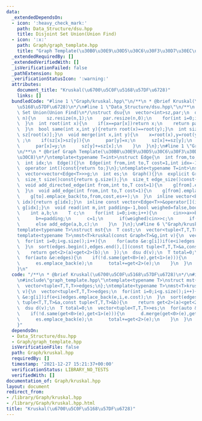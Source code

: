 ```yaml
---
data:
  _extendedDependsOn:
  - icon: ':heavy_check_mark:'
    path: Data_Structure/dsu.hpp
    title: Disjoint Set Union(Union Find)
  - icon: ':x:'
    path: Graph/graph_template.hpp
    title: "Graph Template(\u30B0\u30E9\u30D5\u30C6\u30F3\u30D7\u30EC\u30FC\u30C8)"
  _extendedRequiredBy: []
  _extendedVerifiedWith: []
  _isVerificationFailed: false
  _pathExtension: hpp
  _verificationStatusIcon: ':warning:'
  attributes:
    document_title: "Kruskal(\u6700\u5C0F\u5168\u57DF\u6728)"
    links: []
  bundledCode: "#line 1 \"Graph/kruskal.hpp\"\n/**\n * @brief Kruskal(\u6700\u5C0F\
    \u5168\u57DF\u6728)\n*/\n#line 1 \"Data_Structure/dsu.hpp\"\n/**\n * @brief Disjoint\
    \ Set Union(Union Find)\n*/\nstruct dsu{\n  vector<int>sz,par;\n  dsu(){}\n  dsu(int\
    \ n){\n    sz.resize(n,1);\n    par.resize(n,0);\n    for(int i=0;i<n;i++)par[i]=i;\n\
    \  }\n  int root(int x){\n    if(x==par[x])return x;\n    return par[x]=root(par[x]);\n\
    \  }\n  bool same(int x,int y){return root(x)==root(y);}\n  int size(int x){return\
    \ sz[root(x)];}\n  void merge(int x,int y){\n    x=root(x),y=root(y);\n    if(x==y)return\
    \ ;\n    if(sz[x]>sz[y]){\n      par[y]=x;\n      sz[x]+=sz[y];\n    }\n    else{\n\
    \      par[x]=y;\n      sz[y]+=sz[x];\n    }\n  }\n};\n#line 1 \"Graph/graph_template.hpp\"\
    \n/**\n * @brief Graph Template(\u30B0\u30E9\u30D5\u30C6\u30F3\u30D7\u30EC\u30FC\
    \u30C8)\n*/\ntemplate<typename T=int>\nstruct Edge{\n  int from,to;\n  T cost;\n\
    \  int idx;\n  Edge(){}\n  Edge(int from,int to,T cost=1,int idx=-1):from(from),to(to),cost(cost),idx(idx){}\n\
    \  operator int()const{return to;}\n};\ntemplate<typename T=int>\nstruct Graph{\n\
    \  vector<vector<Edge<T>>>g;\n  int es;\n  Graph(){}\n  explicit Graph(int n):g(n),es(0){}\n\
    \  size_t size()const{return g.size();}\n  size_t edge_size()const{return es;}\n\
    \  void add_directed_edge(int from,int to,T cost=1){\n    g[from].emplace_back(from,to,cost,es++);\n\
    \  }\n  void add_edge(int from,int to,T cost=1){\n    g[from].emplace_back(from,to,cost,es);\n\
    \    g[to].emplace_back(to,from,cost,es++);\n  }\n  inline vector<Edge<T>>&operator[](int\
    \ idx){return g[idx];}\n  inline const vector<Edge<T>>&operator[](int idx)const{return\
    \ g[idx];}\n  void read(int m,int padding=-1,bool weighed=false,bool direct=false){\n\
    \    int a,b;\n    T c;\n    for(int i=0;i<m;i++){\n      cin>>a>>b;\n      a+=padding;\n\
    \      b+=padding;\n      c=1;\n      if(weighed)cin>>c;\n      if(direct)add_directed_edge(a,b,c);\n\
    \      else add_edge(a,b,c);\n    }\n  }\n};\n#line 6 \"Graph/kruskal.hpp\"\n\
    template<typename T>\nstruct mst{\n  T cost;\n  vector<tuple<T,T,T>>edges;\n};\n\
    template<typename T>\nmst<T>kruskal(const Graph<T>&g,int v){\n  vector<tuple<T,T,T>>edges;\n\
    \  for(int i=0;i<g.size();i++){\n    for(auto &e:g[i])if(e<i)edges.emplace_back(e,i,e.cost);\n\
    \  }\n  sort(edges.begin(),edges.end(),[](const tuple<T,T,T>&a,const tuple<T,T,T>&b){\n\
    \    return get<2>(a)<get<2>(b);\n  });\n  dsu d(v);\n  T total=0;\n  vector<tuple<T,T,T>>es;\n\
    \  for(auto &e:edges){\n    if(!d.same(get<0>(e),get<1>(e))){\n      d.merge(get<0>(e),get<1>(e));\n\
    \      es.emplace_back(e);\n      total+=get<2>(e);\n    }\n  }\n  return {total,es};\n\
    }\n"
  code: "/**\n * @brief Kruskal(\u6700\u5C0F\u5168\u57DF\u6728)\n*/\n#include\"../Data_Structure/dsu.hpp\"\
    \n#include\"graph_template.hpp\"\ntemplate<typename T>\nstruct mst{\n  T cost;\n\
    \  vector<tuple<T,T,T>>edges;\n};\ntemplate<typename T>\nmst<T>kruskal(const Graph<T>&g,int\
    \ v){\n  vector<tuple<T,T,T>>edges;\n  for(int i=0;i<g.size();i++){\n    for(auto\
    \ &e:g[i])if(e<i)edges.emplace_back(e,i,e.cost);\n  }\n  sort(edges.begin(),edges.end(),[](const\
    \ tuple<T,T,T>&a,const tuple<T,T,T>&b){\n    return get<2>(a)<get<2>(b);\n  });\n\
    \  dsu d(v);\n  T total=0;\n  vector<tuple<T,T,T>>es;\n  for(auto &e:edges){\n\
    \    if(!d.same(get<0>(e),get<1>(e))){\n      d.merge(get<0>(e),get<1>(e));\n\
    \      es.emplace_back(e);\n      total+=get<2>(e);\n    }\n  }\n  return {total,es};\n\
    }"
  dependsOn:
  - Data_Structure/dsu.hpp
  - Graph/graph_template.hpp
  isVerificationFile: false
  path: Graph/kruskal.hpp
  requiredBy: []
  timestamp: '2021-12-27 15:21:37+00:00'
  verificationStatus: LIBRARY_NO_TESTS
  verifiedWith: []
documentation_of: Graph/kruskal.hpp
layout: document
redirect_from:
- /library/Graph/kruskal.hpp
- /library/Graph/kruskal.hpp.html
title: "Kruskal(\u6700\u5C0F\u5168\u57DF\u6728)"
---
```

